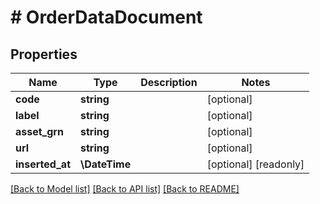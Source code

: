 # # OrderDataDocument


## Properties 


Name | Type | Description | Notes
------------ | ------------- | ------------- | -------------
**code**| **string** |   | [optional]
**label**| **string** |   | [optional]
**asset_grn**| **string** |   | [optional]
**url**| **string** |   | [optional]
**inserted_at**| **\DateTime** |   | [optional] [readonly]


[[Back to Model list]](../../README.md#models) [[Back to API list]](../../README.md#endpoints) [[Back to README]](../../README.md)

